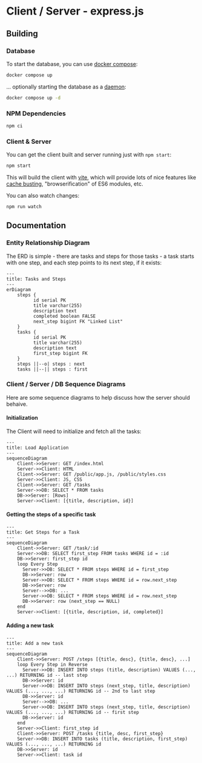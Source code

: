 # Client / Server - express.js

## Building

### Database

To start the database, you can use [docker compose](https://docs.docker.com/compose/):

```bash
docker compose up
```

... optionally starting the database as a [daemon](https://en.wikipedia.org/wiki/Daemon_(computing)):

```bash
docker compose up -d
```

### NPM Dependencies

```bash
npm ci
```

### Client & Server

You can get the client built and server running just with `npm start`:

```bash
npm start
```

This will build the client with [vite](https://vitejs.dev/), which will provide lots of nice
features like [cache busting](https://www.keycdn.com/support/what-is-cache-busting),
"browserification" of ES6 modules, etc.

You can also watch changes:

```bash
npm run watch
```

## Documentation

### Entity Relationship Diagram

The ERD is simple - there are tasks and steps for those tasks - a task starts with one step,
and each step points to its next step, if it exists:

```mermaid
---
title: Tasks and Steps
---
erDiagram
    steps {
          id serial PK
          title varchar(255)
          description text
          completed boolean FALSE
          next_step bigint FK "Linked List"
    }
    tasks {
          id serial PK
          title varchar(255)
          description text
          first_step bigint FK
    }
    steps ||--o| steps : next
    tasks ||--|| steps : first
```

### Client / Server / DB Sequence Diagrams

Here are some sequence diagrams to help discuss how the server should behaive.

#### Initialization

The Client will need to initialize and fetch all the tasks:

```mermaid
---
title: Load Application
---
sequenceDiagram
    Client->>Server: GET /index.html
    Server->>Client: HTML
    Client->>Server: GET /public/app.js, /public/styles.css
    Server->>Client: JS, CSS
    Client->>Server: GET /tasks
    Server->>DB: SELECT * FROM tasks
    DB->>Server: [Rows]
    Server->>Client: [{title, description, id}]
```

#### Getting the steps of a specific task

```mermaid
---
title: Get Steps for a Task
---
sequenceDiagram
    Client->>Server: GET /task/:id
    Server->>DB: SELECT first_step FROM tasks WHERE id = :id
    DB->>Server: first_step id
    loop Every Step
      Server->>DB: SELECT * FROM steps WHERE id = first_step
      DB->>Server: row
      Server->>DB: SELECT * FROM steps WHERE id = row.next_step
      DB->>Server: row
      Server-->>DB: ...
      Server->>DB: SELECT * FROM steps WHERE id = row.next_step
      DB->>Server: row (next_step == NULL)
    end
    Server->>Client: [{title, description, id, completed}]
```

#### Adding a new task

```mermaid
---
title: Add a new task
---
sequenceDiagram
    Client->>Server: POST /steps [{title, desc}, {title, desc}, ...]
    loop Every Step in Reverse
      Server->>DB: INSERT INTO steps (title, description) VALUES (..., ...) RETURNING id -- last step
      DB->>Server: id
      Server->>DB: INSERT INTO steps (next_step, title, description) VALUES (..., ..., ...) RETURNING id -- 2nd to last step
      DB->>Server: id
      Server-->>DB: ...
      Server->>DB: INSERT INTO steps (next_step, title, description) VALUES (..., ..., ...) RETURNING id -- first step
      DB->>Server: id
    end
    Server->>Client: first_step id
    Client->>Server: POST /tasks {title, desc, first_step}
    Server->>DB: INSERT INTO tasks (title, description, first_step) VALUES (..., ..., ...) RETURNING id
    DB->>Server: id
    Server->>Client: task id
```
